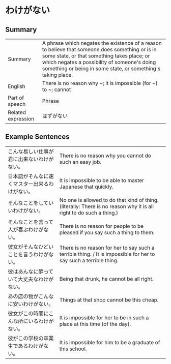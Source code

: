# わけがない

## Summary

<table><tr>   <td>Summary</td>   <td>A phrase which negates the existence of a reason to believe that someone does something or is in some state, or that something takes place; or which negates a possibility of someone's doing something or being in some state, or something's taking place.</td></tr><tr>   <td>English</td>   <td>There is no reason why ~; it is impossible (for ~) to ~; cannot</td></tr><tr>   <td>Part of speech</td>   <td>Phrase</td></tr><tr>   <td>Related expression</td>   <td>はずがない</td></tr></table>

## Example Sentences

<table><tr>   <td>こんな易しい仕事が君に出来ないわけがない。</td>   <td>There is no reason why you cannot do such an easy job.</td></tr><tr>   <td>日本語がそんなに速くマスター出来るわけがない。</td>   <td>It is impossible to be able to master Japanese that quickly.</td></tr><tr>   <td>そんなことをしていいわけがない。</td>   <td>No one is allowed to do that kind of thing. (literally: There is no reason why it is all right to do such a thing.)</td></tr><tr>   <td>そんなことを言って人が喜ぶわけがない。</td>   <td>There is no reason for people to be pleased if you say such a thing to them.</td></tr><tr>   <td>彼女がそんなひどいことを言うわけがない。</td>   <td>There is no reason for her to say such a terrible thing. / It is impossible for her to say such a terrible thing.</td></tr><tr>   <td>彼はあんなに酔っていて大丈夫なわけがない。</td>   <td>Being that drunk, he cannot be all right.</td></tr><tr>   <td>あの店の物がこんなに安いわけがない。</td>   <td>Things at that shop cannot be this cheap.</td></tr><tr>   <td>彼女がこの時間にこんな所にいるわけがない。</td>   <td>It is impossible for her to be in such a place at this time (of the day).</td></tr><tr>   <td>彼がこの学校の卒業生であるわけがない。</td>   <td>It is impossible for him to be a graduate of this school.</td></tr></table>

